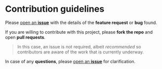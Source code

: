 # Contribution guidelines

Please [open an **issue**](https://github.com/kplese/go-tlv/issues/new)
with the details of the **feature request** or **bug** found.

If you are willing to contribute with this project, please **fork the repo**
and open **pull requests**.

> In this case, an issue is not required, albeit *recommended* so contributors
> are aware of the work that is currently underway.

In case of any **questions**, please
[open an **issue**](https://github.com/kplese/go-tlv/issues/new) for
clarification.
